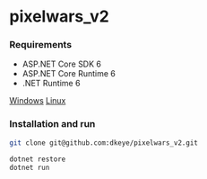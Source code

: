 ﻿# pixelwars_v2

### Requirements

* ASP.NET Core SDK 6
* ASP.NET Core Runtime 6
* .NET Runtime 6

[Windows](https://learn.microsoft.com/ru-ru/dotnet/core/install/windows)
[Linux](https://learn.microsoft.com/ru-ru/dotnet/core/install/linux/)

### Installation and run

```bash 
git clone git@github.com:dkeye/pixelwars_v2.git

dotnet restore
dotnet run
```
